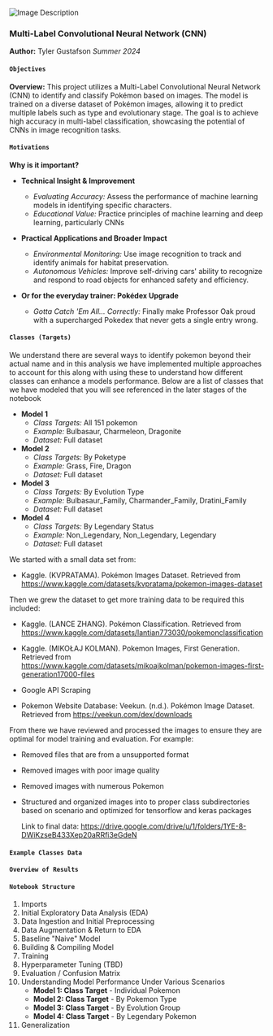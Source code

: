 ![Image Description](https://i.imgur.com/JvSydqn.jpg)
### Multi-Label Convolutional Neural Network (CNN)

**Author:** Tyler Gustafson
*Summer 2024*

#### ``Objectives``

**Overview:** This project utilizes a Multi-Label Convolutional Neural Network (CNN) to identify and classify Pokémon based on images. The model is trained on a diverse dataset of Pokémon images, allowing it to predict multiple labels such as type and evolutionary stage. The goal is to achieve high accuracy in multi-label classification, showcasing the potential of CNNs in image recognition tasks.

#### ``Motivations``
**Why is it important?**
- **Technical Insight & Improvement**
    - *Evaluating Accuracy:* Assess the performance of machine learning models in identifying specific characters.
    - *Educational Value:* Practice principles of machine learning and deep learning, particularly CNNs
- **Practical Applications and Broader Impact**
    - *Environmental Monitoring:* Use image recognition to track and identify animals for habitat preservation.
    - *Autonomous Vehicles:* Improve self-driving cars' ability to recognize and respond to road objects for enhanced safety and efficiency.

- **Or for the everyday trainer: Pokédex Upgrade**
    - *Gotta Catch 'Em All… Correctly:* Finally make Professor Oak proud with a supercharged Pokedex that never gets a single entry wrong.
 
#### ``Classes (Targets)``
We understand there are several ways to identify pokemon beyond their actual name and in this analysis we have implemented multiple approaches to account for this along with using these to understand how different classes can enhance a models performance. Below are a list of classes that we have modeled that you will see referenced in the later stages of the notebook
- **Model 1**
    - *Class Targets:* All 151 pokemon
    - *Example:* Bulbasaur, Charmeleon, Dragonite
    - *Dataset:* Full dataset
- **Model 2**
    - *Class Targets:* By Poketype
    - *Example:* Grass, Fire, Dragon
    - *Dataset:* Full dataset
- **Model 3**
    - *Class Targets:* By Evolution Type
    - *Example:* Bulbasaur_Family, Charmander_Family, Dratini_Family
    - *Dataset:* Full dataset
- **Model 4**
    - *Class Targets:* By Legendary Status
    - *Example:* Non_Legendary, Non_Legendary, Legendary
    - *Dataset:* Full dataset

We started with a small data set from:
- Kaggle. (KVPRATAMA). Pokémon Images Dataset. Retrieved from
https://www.kaggle.com/datasets/kvpratama/pokemon-images-dataset

Then we grew the dataset to get more training data to be required this included:
- Kaggle. (LANCE ZHANG). Pokémon Classification. Retrieved from
https://www.kaggle.com/datasets/lantian773030/pokemonclassification
- Kaggle. (MIKOŁAJ KOLMAN). Pokemon Images, First Generation. Retrieved from
https://www.kaggle.com/datasets/mikoajkolman/pokemon-images-first-generation17000-files

- Google API Scraping
- Pokemon Website Database: Veekun. (n.d.). Pokémon Image Dataset. Retrieved from https://veekun.com/dex/downloads

From there we have reviewed and processed the images to ensure they are optimal for model training and evaluation. For example:
- Removed files that are from a unsupported format
- Removed images with poor image quality
- Removed images with numerous Pokemon
- Structured and organized images into to proper class subdirectories based on scenario and optimized for tensorflow and keras packages
 
  Link to final data: https://drive.google.com/drive/u/1/folders/1YE-8-DWiKzseB433Xep20aRRfi3eGdeN

#### ``Example Classes Data``



#### ``Overview of Results``


  #### ``Notebook Structure``
1. Imports
2. Initial Exploratory Data Analysis (EDA)
3. Data Ingestion and Initial Preprocessing
4. Data Augmentation & Return to EDA
5. Baseline "Naive" Model
6. Building & Compiling Model
7. Training
8. Hyperparameter Tuning (TBD)
9. Evaluation / Confusion Matrix
10. Understanding Model Performance Under Various Scenarios
    - **Model 1: Class Target** - Individual Pokemon
    - **Model 2: Class Target** - By Pokemon Type
    - **Model 3: Class Target** - By Evolution Group
    - **Model 4: Class Target** - By Legendary Pokemon
11. Generalization
